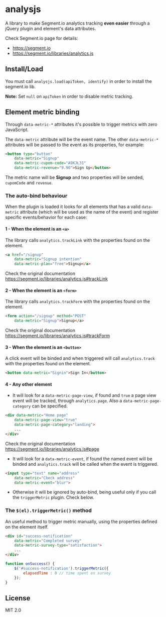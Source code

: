 analysjs
========

A library to make Segment.io analytics tracking **even easier**
through a jQuery plugin and element's data attributes.

Check Segment.io page for details:
 
 - https://segment.io
 - https://segment.io/libraries/analytics.js

Install/Load
------------

You must call `analysjs.load(apiToken, identify)` in order to install the segment.io lib.

**Note:** Set `null` on `apiToken` in order to disable metric tracking.


Element metric binding
----------------------

Through `data-metric-*` attributes it's possible to trigger metrics with zero JavaScript.

The `data-metric` attribute will be the event name.
The other `data-metric-*` attributes will be passed to the event as its properties, for example:

```html
<button type="button"
    data-metric="Signup"
    data-metric-cupom-code="A9XJL31"
    data-metric-revenue="9.90">Sign Up</button>
```

The metric name will be **Signup** and two properties will be sended, `cupomCode` and `revenue`.

### The auto-bind behaviour
When the plugin is loaded it looks for all elements that has a valid `data-metric` attribute (which will be used as the name of the event) and register specific events/behavior for each case:

#### 1 - When the element is an `<a>`
The library calls `analytics.trackLink` with the properties found on the element.
```html
<a href="/signup"
    data-metric="Signup intention"
    data-metric-plan="free">Signup</a>
```
Check the original documentation https://segment.io/libraries/analytics.js#trackLink

#### 2 - When the element is an `<form>`
The library calls `analytics.trackForm` with the properties found on the element.
```html
<form action="/signup" method="POST"
    data-metric="Signup">Signup</a>
```
Check the original documentation https://segment.io/libraries/analytics.js#trackForm

#### 3 - When the element is an `<button>`
A click event will be binded and when triggered will call `analytics.track` with the properties found on the element.
```html
<button data-metric="Signin">Sign In</button>
```

#### 4 - Any other element
 - It will look for a `data-metric-page-view`, if found and `true` a page view event will be tracked, through `analytics.page`. Also a `data-metric-page-category` can be specified.
 ```html
 <div data-metric="Home page"
     data-metric-page-view="true"
     data-metric-page-category="landing">
     ...
 </div>
 ```
Check the original documentation https://segment.io/libraries/analytics.js#page

 - It will look for a `data-metric-event`, if found the named event will be binded and `analytics.track` will be called when the event is triggered.
 ```html
 <input type="text" name="address"
     data-metric="Check address"
     data-metric-event="blur">
 ```

 - Otherwise it will be ignored by auto-bind, being useful only if you call the `triggerMetric` plugin. Check below.


### The `$(el).triggerMetric()` method
An useful method to trigger metric manually, using the properties defined on the element itself.

```html
<div id="success-notification"
    data-metric="Completed survey"
    data-metric-survey-type="satisfaction">
    ...
</div>
```
```js
function onSuccess() {
    $('#success-notification').triggerMetric({
        elapsedTime : 0 // time spent on survey
    });
}
```

License
-------

MIT 2.0
